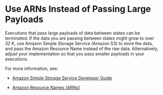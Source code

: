 # Use ARNs Instead of Passing Large Payloads<a name="avoid-exec-failures"></a>

Executions that pass large payloads of data between states can be terminated\. If the data you are passing between states might grow to over 32 K, use Amazon Simple Storage Service \(Amazon S3\) to store the data, and pass the Amazon Resource Name instead of the raw data\. Alternatively, adjust your implementation so that you pass smaller payloads in your executions\.

For more information, see:

+ [Amazon Simple Storage Service Developer Guide](http://docs.aws.amazon.com/AmazonS3/latest/dev/)

+ [Amazon Resource Names \(ARNs\)](http://docs.aws.amazon.com/general/latest/gr/aws-arns-and-namespaces.html)